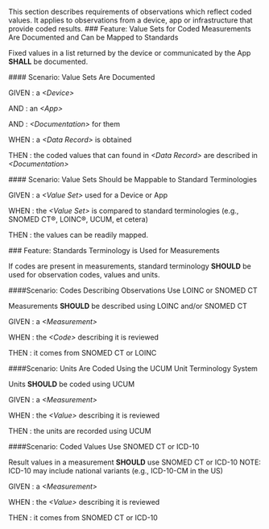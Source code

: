 This section describes requirements of observations which reflect coded values. It
applies to observations from a device, app or infrastructure that provide coded
results.
<span id='value-sets-for-coded-measurements-are-documented-and-can-be-mapped-to-standards'/>
###<span class='glyphicon glyphicon-phone'/> <span class='glyphicon glyphicon-dashboard'/> <a name='value_sets_documented'>Feature: Value Sets for Coded Measurements Are Documented and Can be Mapped to Standards</a>

Fixed values in a list returned by the device or communicated by the App **SHALL** be documented.


<span id='value-sets-are-documented'/>
####<span class='glyphicon text-success glyphicon-phone'/> <span class='glyphicon text-success glyphicon-dashboard'/> <a name='scenario_1'>Scenario: Value Sets Are Documented</a>


GIVEN
: a <i>&lt;Device&gt;</i>

   AND
   : an <i>&lt;App&gt;</i>

   AND
   : <i>&lt;Documentation&gt;</i> for them

WHEN
: a <i>&lt;Data Record&gt;</i> is obtained

THEN
: the coded values that can found in <i>&lt;Data Record&gt;</i> are described in <i>&lt;Documentation&gt;</i>


<span id='value-sets-should-be-mappable-to-standard-terminologies'/>
####<span class='glyphicon text-info glyphicon-phone'/> <span class='glyphicon text-info glyphicon-dashboard'/> <a name='scenario_2'>Scenario: Value Sets Should be Mappable to Standard Terminologies</a>


GIVEN
: a <i>&lt;Value Set&gt;</i> used for a Device or App

WHEN
: the <i>&lt;Value Set&gt;</i> is compared to standard terminologies (e.g., SNOMED CT&reg;, LOINC&reg;, UCUM, et cetera)

THEN
: the values can be readily mapped.


<span id='standards-terminology-is-used-for-measurements'/>
###<span class='glyphicon text-info glyphicon-phone'/> <a name='standard_terminology_used'>Feature: Standards Terminology is Used for Measurements</a>

If codes are present in measurements, standard terminology **SHOULD** be used for observation codes, values and units.


<span id='codes-describing-observations-use-loinc-or-snomed-ct'/>
####<a name='scenario_1'>Scenario: Codes Describing Observations Use LOINC or SNOMED CT</a>

Measurements **SHOULD** be described using LOINC and/or SNOMED CT

GIVEN
: a <i>&lt;Measurement&gt;</i>

WHEN
: the <i>&lt;Code&gt;</i> describing it is reviewed

THEN
: it comes from SNOMED CT or LOINC 


<span id='units-are-coded-using-the-ucum-unit-terminology-system'/>
####<a name='scenario_2'>Scenario: Units Are Coded Using the UCUM Unit Terminology System</a>

Units **SHOULD** be coded using UCUM

GIVEN
: a <i>&lt;Measurement&gt;</i>

WHEN
: the <i>&lt;Value&gt;</i> describing it is reviewed

THEN
: the units are recorded using UCUM 


<span id='coded-values-use-snomed-ct-or-icd-10'/>
####<a name='scenario_3'>Scenario: Coded Values Use SNOMED CT or ICD-10</a>

Result values in a measurement **SHOULD** use SNOMED CT or ICD-10
NOTE: ICD-10 may include national variants (e.g., ICD-10-CM in the US)

GIVEN
: a <i>&lt;Measurement&gt;</i>

WHEN
: the <i>&lt;Value&gt;</i> describing it is reviewed

THEN
: it comes from SNOMED CT or ICD-10 

